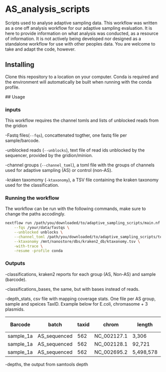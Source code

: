 # AS_analysis_scripts
Scripts used to analyse adaptive sampling data. This workflow was written as a one off analysis workflow for our adaptive sampling evaluation. It is here to provide information on what analysis was conducted, as a resource of information. It is not actively being developed nor designed as a standalone workflow for use with other peoples data. You are welcome to take and adapt the code, however. 

## Installing
Clone this repository to a location on your computer. Conda is required and the environment will automatically be built when running with the conda profile.

## Usage

### inputs
This workflow requires the channel tomls and lists of unblocked reads from the gridion

-Fastq files(`--fqs`), concattenated togther, one fastq file per sample/barcode.

-unblocked reads (`--unblocks`), text file of read ids unblocked by the sequencer, provided by the gridion/minion.

-channel groups (`--channel_toml`), a toml file with the groups of channels used for adaptive sampling (AS) or control (non-AS).

-kraken taxomomy (`-ktaxonomy`), a TSV file containing the kraken taxonomy used for the classification.


### Running the workflow
The workflow can be run with the following commands, make sure to change the paths accodingly.

```bash
nextflow run /path/you/downloaded/to/adaptive_sampling_scripts/main.nf \
	--fqs /your/data/fastqs \
	--unblocked unblocks \
	--channel_toml /path/you/downloaded/to/adaptive_sampling_scripts/tomls \
	--ktaxonomy /mnt/nanostore/dbs/kraken2_db/ktaxonomy.tsv \
	-with-trace \
	-resume -profile conda
```

### Outputs

-classifications, kraken2 reports for each group (AS, Non-AS) and sample (barcode).

-classifications_bases, the same, but with bases instead of reads.

-depth_stats, csv file with mapping coverage stats. One file per AS group, sample and speices TaxID. Example below for E.coli, chromasome + 3 plasmids. 

| Barcode   | batch        | taxid | chrom       |    length |       bases |    avDepth | position cov1 | position cov10 | covBreadth1x | covBreadth10x |
| --------- | ------------ | ----- | ----------- | --------- | ----------- | ---------- | ------------- | -------------- | ------------ | ------------- |
| sample_1a | AS_sequenced |   562 | NC_002127.1 |     3,306 |   1,665,828 | 2,478.911… |           672 |            577 |       0.203… |        0.175… |
| sample_1a | AS_sequenced |   562 | NC_002128.1 |    92,721 |   1,501,670 |    59.233… |        25,352 |         23,905 |       0.273… |        0.258… |
| sample_1a | AS_sequenced |   562 | NC_002695.2 | 5,498,578 | 220,371,387 |    56.022… |     3,933,629 |      3,868,375 |       0.715… |        0.704… |

-depths, the output from samtools depth